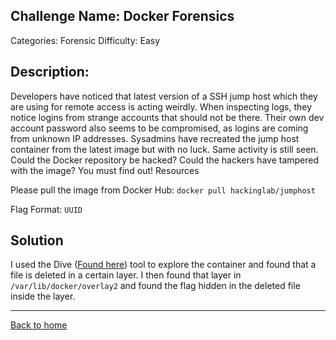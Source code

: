 ## Challenge Name: Docker Forensics
Categories: Forensic
Difficulty: Easy

## Description: 

Developers have noticed that latest version of a SSH jump host which they are using for remote access is acting weirdly. When inspecting logs, they notice logins from strange accounts that should not be there. Their own dev account password also seems to be compromised, as logins are coming from unknown IP addresses. Sysadmins have recreated the jump host container from the latest image but with no luck. Same activity is still seen. Could the Docker repository be hacked? Could the hackers have tampered with the image? You must find out!
Resources

Please pull the image from Docker Hub: `docker pull hackinglab/jumphost`

Flag Format: `UUID`

## Solution

I used the Dive ([Found here](https://github.com/wagoodman/dive)) tool to explore the container and found that a file is deleted in a certain layer. I then found that layer in `/var/lib/docker/overlay2` and found the flag hidden in the deleted file inside the layer.


---
[Back to home](../README.md)

